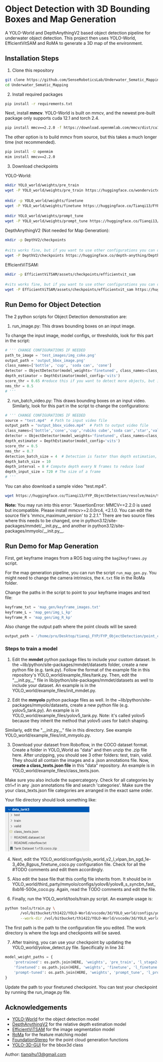 # Object Detection with 3D Bounding Boxes and Map Generation
A YOLO-World and DepthAnythingV2 based object detection pipeline for underwater object detection. 
This project then uses YOLO-World, EfficientVitSAM and RoMA to generate a 3D map of the environment.

## Installation Steps
1. Clone this repository
```bash
git clone https://github.com/SenseRoboticsLab/Underwater_Sematic_Mapping.git
cd Underwater_Sematic_Mapping
```
2. Install required packages 
```bash
pip install -r requirements.txt
```
Next, install **mmcv**. YOLO-World is built on mmcv, and the newest pre-built package only supports cuda 12.1 and torch 2.4.

```bash
pip install mmcv==2.2.0 -f https://download.openmmlab.com/mmcv/dist/cu121/torch2.4/index.html
```

The other option is to build mmcv from source, but this takes a much longer time (not recommended).
```bash
pip install -U openmim
mim install mmcv==2.2.0
```

3. Download checkpoints

YOLO-World:
```bash
mkdir YOLO_world/weights/pre_train
wget -P YOLO_world/weights/pre_train https://huggingface.co/wondervictor/YOLO-World-V2.1/resolve/main/l_stage2-b3e3dc3f.pth

mkdir -p YOLO_world/weights/finetune
wget -P YOLO_world/weights/finetune https://huggingface.co/Tianqi13/FYP_ObjectDetection/resolve/main/l_finetune.pth

mkdir YOLO_world/weights/prompt_tune
wget -P YOLO_world/weights/prompt_tune https://huggingface.co/Tianqi13/FYP_ObjectDetection/resolve/main/l_prompt_tuned.pth
```

DepthAnythingV2 (Not needed for Map Generation):
```bash
mkdir -p DepthV2/checkpoints

#vits works fine, but if you want to use other configurations you can download all the weights
wget -P DepthV2/checkpoints https://huggingface.co/depth-anything/Depth-Anything-V2-Small/resolve/main/depth_anything_v2_vits.pth 
```

EfficientViTSAM:
```bash
mkdir -p EfficientViTSAM/assets/checkpoints/efficientvit_sam

#vits works fine, but if you want to use other configurations you can download all the weights
wget -P EfficientViTSAM/assets/checkpoints/efficientvit_sam https://huggingface.co/mit-han-lab/efficientvit-sam/resolve/main/efficientvit_sam_l0.pt
```

## Run Demo for Object Detection
The 2 python scripts for Object Detection demonstration are: 
1. run_image.py: This draws bounding boxes on an input image.  

To change the input image, model configs, or thresholds, look for this part in the script:

```python
# ''' CHANGE CONFIGURATIONS IF NEEDED
path_to_image = 'test_images/img_coke.png'
output_path = 'output_bbox_image.png'
class_names=['bottle', 'cup', 'soda can', 'cone']
detector = ObjectDetector(model_weights='finetuned', class_names=class_names)   
depth_estimator = DepthEstimator(model_config='vits')    
score_thr = 0.65 #reduce this if you want to detect more objects, but it will also increase false positives
nms_thr = 0.5                                              
# '''
```

2. run_batch_video.py: This draws bounding boxes on an input video. 
Similarly, look for this part in the script to change the configurations:

```python
# ''' CHANGE CONFIGURATIONS IF NEEDED
source = "test.mp4"  # Path to input video file
output_path = "output_bbox_video.mp4"  # Path to output video file
class_names=['bottle','cone','cup','rubiks cube','soda can','star','valve','weight','wooden cube']
detector = ObjectDetector(model_weights='finetuned', class_names=class_names)
depth_estimator = DepthEstimator(model_config='vits')
score_thr = 0.5
nms_thr = 0.7
detection_batch_size = 4  # Detection is faster than depth estimation, so use a smaller batch size than depth to reduce bottleneck
depth_batch_size = 10
depth_interval = 8 # Compute depth every N frames to reduce load
depth_input_size = 720 # The size of a frame
# '''
```
You can also download a sample video "test.mp4". 
```bash
wget https://huggingface.co/Tianqi13/FYP_ObjectDetection/resolve/main/test.mp4
```

**Note:** You may run into this error: "AssertionError: MMCV==2.2.0 is used but incompatible. Please install mmcv>=2.0.0rc4, <2.1.0. You can edit the source file's 'mmcv_maximum_version' to 2.2.1." 
There are two source files where this needs to be changed, one in python3.12/site-packages/mmdet/\_\_init.py\_\_ and another in python3.12/site-packages/mmyolo/\_\_init.py\_\_.


## Run Demo for Map Generation
First, get keyframe images from a ROS bag using the `bag2keyframes.py` script.

For the map generation pipeline, you can run the script `run_map_gen.py`. You might need to change the camera intrinsics, the `K.txt` file in the RoMa folder. 

Change the paths in the script to point to your keyframe images and text file:
```python 
keyframe_txt = 'map_gen/keyframe_images.txt'
keyframe_L = 'map_gen/img_L_kp'
keyframe_R = 'map_gen/img_R_kp'
```
Also change the output path where the point clouds will be saved:
```python
output_path = '/home/pro/Desktop/tianqi_FYP/FYP_ObjectDetection/point_clouds'
```

### Steps to train a model 
1. Edit the **mmdet** python package files to include your custom dataset. 
In the ~lib/python/site-packages/mmdet/datasets folder, create a new python file (e.g. tank.py). Follow the format of the example file in this repository's YOLO_world/example_files/tank.py. 
Then, edit the "\_\_init.py\_\_" file in lib/python/site-packages/mmdet/datasets as well to include your dataset. An example is in the YOLO_world/example_files/init_mmdet.py. 

2. Edit the **mmyolo** python package files as well. 
In the ~lib/python/site-packages/mmyolo/datasets, create a new python file (e.g. yolov5_tank.py). An example is in YOLO_world/example_files/yolov5_tank.py. Note: it's called yolov5 because they inherit the method that yolov5 uses for batch shaping. 

Similarly, edit the "\_\_init.py\_\_" file in this directory. See example YOLO_world/example_files/init_mmyolo.py.

3. Download your dataset from Roboflow, in the COCO dataset format. Create a folder in YOLO_World as "data" and then unzip the .zip file here. After unzipping, you should see 3 other folders: test, train, valid. They should all contain the images and a .json annotations file. Now, **create a class_texts.json file** in this "data" repository. An example is in YOLO_world/example_files/class_texts.json.

Make sure you also include the supercategory. Check for all categories by ctrl+f in any .json annotations file and search 'categories'. Make sure the your class_texts.json file categories are arranged in the exact same order. 

Your file directory should look something like:

![dataset file directory](imgs/file_directory.png)

4. Next, edit the YOLO_world/configs/yolo_world_v2_l_vlpan_bn_sgd_1e-3_40e_8gpus_finetune_coco.py configuration file. Check for all the #TODO comments and edit them accordingly. 

5. Also edit the base file that this config file inherits from. It should be in YOLO_world/third_party/mmyolo/configs/yolov8/yolov8_s_syncbn_fast_8xb16-500e_coco.py. Again, read the TODO comments and edit the file. 

6. Finally, run the YOLO_world/tools/train.py script. An example usage is: 
```bash
python tools/train.py \
       /vol/bitbucket/th1422/YOLO-World/vscode/3d/YOLO_world/configs/yolo_world_v2_l_vlpan_bn_sgd_1e-3_40e_8gpus_finetune_coco.py \
       --work-dir /vol/bitbucket/th1422/YOLO-World/vscode/3d/YOLO_world/train/finetune3
```
The first path is the path to the configuration file you edited. The work directory is where the logs and checkpoints will be saved. 

7. After training, you can use your checkpoint by updating the YOLO_world/yolow_detect.py file. Specifically in line 34:
```python 
model_weight_paths = {
    'pretrained': os.path.join(HERE, 'weights', 'pre_train', 'l_stage2-b3e3dc3f.pth'),
    'finetuned': os.path.join(HERE, 'weights', 'finetune', 'l_finetune.pth'),
    'prompt-tuned': os.path.join(HERE, 'weights', 'prompt_tune', 'l_prompt_tuned.pth')
}
```
Update the path to your finetuned checkpoint. You can test your checkpoint by running the run_image.py file. 


## Acknowledgements 
- [YOLO-World](https://github.com/AILab-CVC/YOLO-World) for the object detection model 
- [DepthAnythingV2](https://github.com/DepthAnything/Depth-Anything-V2) for the relative depth estimation model
- [EfficientViTSAM](https://github.com/mit-han-lab/efficientvit) for the image segmentation model 
- [RoMa](https://github.com/Parskatt/RoMa) for the feature matching model 
- [FoundationStereo](https://github.com/NVlabs/FoundationStereo/) for the point cloud generation functions 
- [YOLO-3D-GUI](https://github.com/Pavankunchala/Yolo-3d-GUI) for the bbox3d class 

Author: tianqihu13@gmail.com
